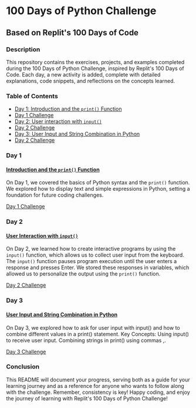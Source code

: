 # 100 Days of Python Challenge

## Based on Replit's 100 Days of Code

### Description

This repository contains the exercises, projects, and examples completed during the 100 Days of Python Challenge, inspired by Replit's 100 Days of Code. Each day, a new activity is added, complete with detailed explanations, code snippets, and reflections on the concepts learned.

### Table of Contents

- [Day 1: Introduction and the `print()` Function](#day-1)
- [Day 1 Challenge](1.day1challenge.py)
- [Day 2: User interaction with `input()`](#day-2)
- [Day 2 Challenge](2.day2challenge.py)
- [Day 3: User Input and String Combination in Python](#day-3)
- [Day 2 Challenge](3.day3challenge.py)

### Day 1
#### [Introduction and the `print()` Function](1.day1.py)
On Day 1, we covered the basics of Python syntax and the `print()` function. We explored how to display text and simple expressions in Python, setting a foundation for future coding challenges.

[Day 1 Challenge](1.day1challenge.py)

### Day 2
#### [User Interaction with `input()`](2.day2.py)
On Day 2, we learned how to create interactive programs by using the `input()` function, which allows us to collect user input from the keyboard. The `input()` function pauses program execution until the user enters a response and presses Enter. We stored these responses in variables, which allowed us to personalize the output using the `print()` function.

[Day 2 Challenge](2.day2challenge.py)


### Day 3 
#### [User Input and String Combination in Python](3.day3.py)
On Day 3, we explored how to ask for user input with input() and how to combine different values in a print() statement.
Key Concepts:
Using input() to receive user input.
Combining strings in print() using commas ,.

[Day 3 Challenge](3.day3challenge.py)


### Conclusion

This README will document your progress, serving both as a guide for your learning journey and as a reference for anyone who wants to follow along with the challenge. Remember, consistency is key! Happy coding, and enjoy the journey of learning with Replit's 100 Days of Python Challenge!
